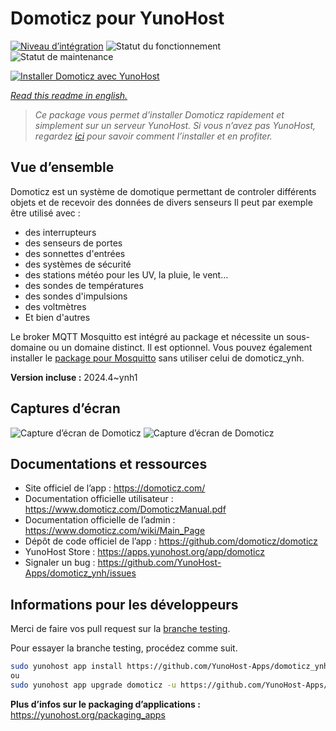 <!--
N.B.: This README was automatically generated by https://github.com/YunoHost/apps/tree/master/tools/readme_generator
It shall NOT be edited by hand.
-->

# Domoticz pour YunoHost

[![Niveau d’intégration](https://dash.yunohost.org/integration/domoticz.svg)](https://dash.yunohost.org/appci/app/domoticz) ![Statut du fonctionnement](https://ci-apps.yunohost.org/ci/badges/domoticz.status.svg) ![Statut de maintenance](https://ci-apps.yunohost.org/ci/badges/domoticz.maintain.svg)

[![Installer Domoticz avec YunoHost](https://install-app.yunohost.org/install-with-yunohost.svg)](https://install-app.yunohost.org/?app=domoticz)

*[Read this readme in english.](./README.md)*

> *Ce package vous permet d’installer Domoticz rapidement et simplement sur un serveur YunoHost.
Si vous n’avez pas YunoHost, regardez [ici](https://yunohost.org/#/install) pour savoir comment l’installer et en profiter.*

## Vue d’ensemble

Domoticz est un système de domotique permettant de controler différents objets et de recevoir des données de divers senseurs
Il peut par exemple être utilisé avec :

* des interrupteurs
* des senseurs de portes
* des sonnettes d'entrées
* des systèmes de sécurité
* des stations météo pour les UV, la pluie, le vent...
* des sondes de températures
* des sondes d'impulsions
* des voltmètres
* Et bien d'autres

Le broker MQTT Mosquitto est intégré au package et nécessite un sous-domaine ou un domaine distinct. Il est optionnel.
Vous pouvez également installer le [package pour Mosquitto](https://github.com/YunoHost-Apps/mosquitto_ynh) sans utiliser celui de domoticz_ynh.



**Version incluse :** 2024.4~ynh1

## Captures d’écran

![Capture d’écran de Domoticz](./doc/screenshots/domoticz_Switches_screen.png)
![Capture d’écran de Domoticz](./doc/screenshots/domoticz_floorplan_machineon.png)

## Documentations et ressources

- Site officiel de l’app : <https://domoticz.com/>
- Documentation officielle utilisateur : <https://www.domoticz.com/DomoticzManual.pdf>
- Documentation officielle de l’admin : <https://www.domoticz.com/wiki/Main_Page>
- Dépôt de code officiel de l’app : <https://github.com/domoticz/domoticz>
- YunoHost Store : <https://apps.yunohost.org/app/domoticz>
- Signaler un bug : <https://github.com/YunoHost-Apps/domoticz_ynh/issues>

## Informations pour les développeurs

Merci de faire vos pull request sur la [branche testing](https://github.com/YunoHost-Apps/domoticz_ynh/tree/testing).

Pour essayer la branche testing, procédez comme suit.

```bash
sudo yunohost app install https://github.com/YunoHost-Apps/domoticz_ynh/tree/testing --debug
ou
sudo yunohost app upgrade domoticz -u https://github.com/YunoHost-Apps/domoticz_ynh/tree/testing --debug
```

**Plus d’infos sur le packaging d’applications :** <https://yunohost.org/packaging_apps>

